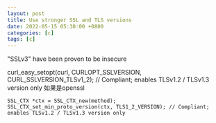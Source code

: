 ```yaml
---
layout: post
title: Use stronger SSL and TLS versions
date: 2022-05-15 05:30:00 +0800
categories: [c]
tags: [c]
---
```


"SSLv3" have been proven to be insecure

curl_easy_setopt(curl, CURLOPT_SSLVERSION, CURL_SSLVERSION_TLSv1_2); // Compliant; enables TLSv1.2 / TLSv1.3 version only
如果是openssl
```
SSL_CTX *ctx = SSL_CTX_new(method);
SSL_CTX_set_min_proto_version(ctx, TLS1_2_VERSION); // Compliant; enables TLSv1.2 / TLSv1.3 version only
```